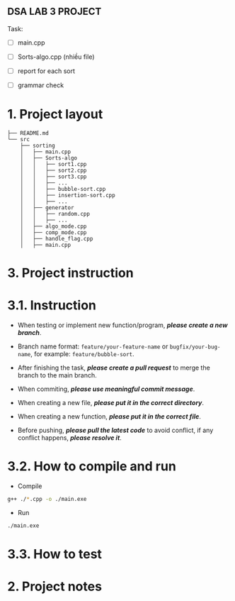 DSA LAB 3 PROJECT
-----

Task:
- [ ] main.cpp
- [ ] Sorts-algo.cpp (nhiều file)
- [ ] report for each sort
- [ ] grammar check


# 1. Project layout

```
├── README.md
└── src
    ├── sorting
    │   ├── main.cpp
    │   ├── Sorts-algo
    │   │   ├── sort1.cpp
    │   │   ├── sort2.cpp
    │   │   ├── sort3.cpp
    │   │   ├── ...
    │   │   ├── bubble-sort.cpp
    │   │   ├── insertion-sort.cpp
    │   │   ├── ...
    │   ├── generator
    │   │   ├── random.cpp
    │   │   ├── ...
    │   ├── algo_mode.cpp
    │   ├── comp_mode.cpp
    │   ├── handle_flag.cpp
    │   ├── main.cpp
```

# 3. Project instruction
# 3.1. Instruction

- When testing or implement new function/program, ***please create a new branch***.
- Branch name format: `feature/your-feature-name` or `bugfix/your-bug-name`, for example: `feature/bubble-sort`.
- After finishing the task, ***please create a pull request*** to merge the branch to the main branch.
- When commiting, ***please use meaningful commit message***.
- When creating a new file, ***please put it in the correct directory***.
- When creating a new function, ***please put it in the correct file***.

- Before pushing, ***please pull the latest code*** to avoid conflict, if any conflict happens, ***please resolve it***.

# 3.2. How to compile and run

- Compile
```bash
g++ ./*.cpp -o ./main.exe
```

- Run
```bash
./main.exe
```

# 3.3. How to test

# 2. Project notes
